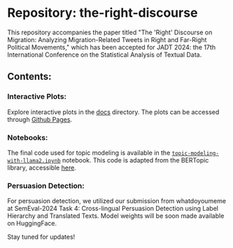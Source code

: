 
# Repository: the-right-discourse

This repository accompanies the paper titled "The 'Right' Discourse on Migration: Analyzing Migration-Related Tweets in Right and Far-Right Political Movements," which has been accepted for JADT 2024: the 17th International Conference on the Statistical Analysis of Textual Data.

## Contents:

### Interactive Plots:

Explore interactive plots in the [docs](docs/) directory. The plots can be accessed through [Github Pages](https://nishan-chatterjee.github.io/the-right-discourse/).

### Notebooks:

The final code used for topic modeling is available in the [`topic-modeling-with-llama2.ipynb`](notebooks/topic-modeling-with-llama2.ipynb) notebook. This code is adapted from the BERTopic library, accessible [here](https://maartengr.github.io/BERTopic/index.html).

### Persuasion Detection:

For persuasion detection, we utilized our submission from whatdoyoumeme at SemEval-2024 Task 4: Cross-lingual Persuasion Detection using Label Hierarchy and Translated Texts. Model weights will be soon made available on HuggingFace.

Stay tuned for updates!
